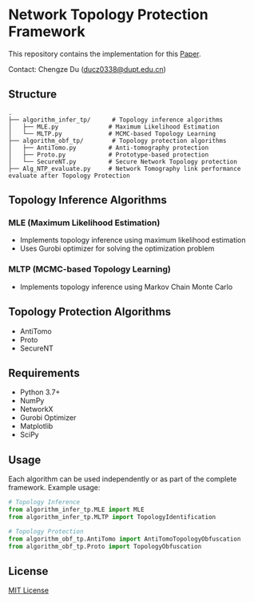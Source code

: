 
<!-- ![image](relaxloss.jpg) -->
# Network Topology Protection Framework

This repository contains the implementation for this [Paper](https://arxiv.org/abs/2412.08177).

Contact: Chengze Du ([ducz0338@dupt.edu.cn](ducz0338@bupt.edu.cn))

## Structure

```
.
├── algorithm_infer_tp/      # Topology inference algorithms
│   ├── MLE.py              # Maximum Likelihood Estimation
│   └── MLTP.py             # MCMC-based Topology Learning
├── algorithm_obf_tp/        # Topology protection algorithms
│   ├── AntiTomo.py         # Anti-tomography protection
│   ├── Proto.py            # Prototype-based protection
│   └── SecureNT.py         # Secure Network Topology protection
├── Alg_NTP_evaluate.py     # Network Tomography link performance evaluate after Topology Protection
```

## Topology Inference Algorithms

### MLE (Maximum Likelihood Estimation)
- Implements topology inference using maximum likelihood estimation
- Uses Gurobi optimizer for solving the optimization problem


### MLTP (MCMC-based Topology Learning)
- Implements topology inference using Markov Chain Monte Carlo


## Topology Protection Algorithms
- AntiTomo
- Proto
- SecureNT


## Requirements

- Python 3.7+
- NumPy
- NetworkX
- Gurobi Optimizer
- Matplotlib
- SciPy

## Usage

Each algorithm can be used independently or as part of the complete framework. Example usage:

```python
# Topology Inference
from algorithm_infer_tp.MLE import MLE
from algorithm_infer_tp.MLTP import TopologyIdentification

# Topology Protection
from algorithm_obf_tp.AntiTomo import AntiTomoTopologyObfuscation
from algorithm_obf_tp.Proto import TopologyObfuscation
```

## License

[MIT License](LICENSE)
